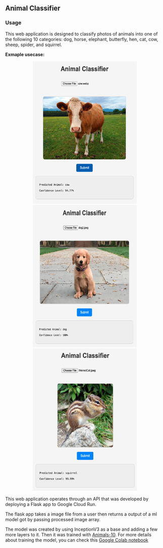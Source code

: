 ## Animal Classifier

### Usage

This web application is designed to classify photos of animals into one of the following 10 categories: dog, horse, elephant, butterfly, hen, cat, cow, sheep, spider, and squirrel.

**Exmaple usecase:**
<p align="center">
  <img src="https://github.com/seungjun-green/animalClassifier/blob/master/images/cow.png" alt="First Image" width="330" height="450"/>
  <img src="https://github.com/seungjun-green/animalClassifier/blob/master/images/dog.png" alt="Second Image" width="330" height="450"/>
  <img src="https://github.com/seungjun-green/animalClassifier/blob/master/images/squirrel.png" alt="Second Image" width="330" height="450"/>
</p>


This web application operates through an API that was developed by deploying a Flask app to Google Cloud Run. 

The flask app takes a image file from a user then returns a output of a ml model got by passing processed image array. 

The model was created by using InceptionV3 as a base and adding a few more layers to it. Then it was trained with [Animals-10](https://www.kaggle.com/datasets/alessiocorrado99/animals10). For more details about training the model, you can check this [Google Colab notebook](https://github.com/seungjun-green/animalClassifier/blob/master/Animal_Classification.ipynb)
